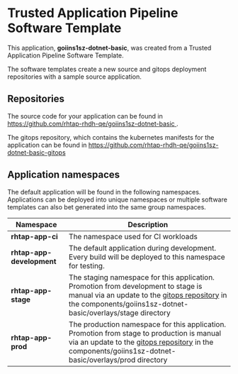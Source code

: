 # Trusted Application Pipeline Software Template

This application, **goiins1sz-dotnet-basic**, was created from a Trusted Application Pipeline Software Template.

The software templates create a new source and gitops deployment repositories with a sample source application. 

## Repositories

The source code for your application can be found in [https://github.com/rhtap-rhdh-qe/goiins1sz-dotnet-basic ](https://github.com/rhtap-rhdh-qe/goiins1sz-dotnet-basic ).
 
The gitops repository, which contains the kubernetes manifests for the application can be found in 
[https://github.com/rhtap-rhdh-qe/goiins1sz-dotnet-basic-gitops ](https://github.com/rhtap-rhdh-qe/goiins1sz-dotnet-basic-gitops ) 

## Application namespaces 

The default application will be found in the following namespaces. Applications can be deployed into unique namespaces or multiple software templates can also bet generated into the same group namespaces.  

|  Namespace   |  Description   |  
| -------- | -------- |
| **rhtap-app-ci** | The namespace used for CI workloads |
| **rhtap-app-development** | The default application during development. Every build will be deployed to this namespace for testing. |
| **rhtap-app-stage** | The staging namespace for this application. Promotion from development to stage is manual via an update to the [gitops repository](https://github.com/rhtap-rhdh-qe/goiins1sz-dotnet-basic-gitops ) in the components/goiins1sz-dotnet-basic/overlays/stage directory |
| **rhtap-app-prod** | The production namespace for this application. Promotion from stage to production is manual via an update to the [gitops repository](https://github.com/rhtap-rhdh-qe/goiins1sz-dotnet-basic-gitops ) in the components/goiins1sz-dotnet-basic/overlays/prod directory |